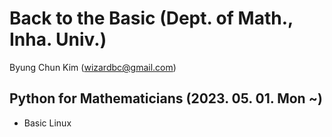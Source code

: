 # Back to the Basic (Dept. of Math., Inha. Univ.)

Byung Chun Kim (wizardbc@gmail.com)


## Python for Mathematicians (2023. 05. 01. Mon ~)

* Basic Linux